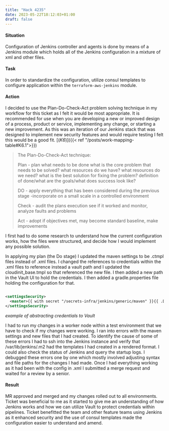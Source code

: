 ```yaml
---
title: "Hack 4235"
date: 2023-05-22T18:12:03+01:00
draft: false
---
```


#### Situation

Configuration of Jenkins controller and agents is done by means of a Jenkins module which holds all of the Jenkins configuration in a mixture of xml and other files.

#### Task

In order to standardize the configuration, utilize consul templates to configure application within the `terraform-aws-jenkins` module.

#### Action

I decided to use the Plan-Do-Check-Act problem solving technique in my workflow for this ticket as I felt it would be most appropriate. It is recommended for use when you are developing a new or improved design of a process, product or service, implementing any change, or starting a new improvement. As this was an iteration of our Jenkins stack that was designed to implement new security features and would require testing I felt this would be a good fit. [(*K6*)]({{< ref "/posts/work-mapping-table#K6.1">}})

> The Plan-Do-Check-Act technique:
>
>Plan - plan what needs to be done
>  what is the core problem that needs to be solved?
>  what resources do we have?
>  what resources do we need?
>  what is the best solution for fixing the problem?
>  definition of done/what are the goals/what does success look like?
>
>  DO - apply everything that has been considered during the previous stage -incorporate on a small scale in a controlled environment
>
>  Check - audit the plans execution see if it worked and monitor, analyze faults and problems
>
>  Act - adopt if objectives met, may become standard baseline, make improvements

I first had to do some research to understand how the current configuration works, how the files were structured, and decide how I would implement any possible solution. 

In applying my plan (the Do stage) I updated the maven settings to be .ctmpl files instead of .xml files. I changed the references to credentials within the .xml files to reference instead a vault path and I updated the cloudinit_base.tmpl so that referenced the new file. I then added a new path in the Vault UI to hold the credentials. I then added a gradle.properties file holding the configuration for that.

```xml

<settingsSecurity>
  <master>{{ with secret "/secrets-infra/jenkins/generic/maven" }}{{ .Data.data.security_password }}{{ end }}</master>
</settingsSecurity>

```

*example of abstracting credentials to Vault*

I had to run my changes in a worker node within a test environment that we have to check if my changes were working. I ran into errors with the maven settings and new files that I had created. To identify the cause of some of these errors I had to ssh into the Jenkins instance and verify that /var/lib/jenkins/.m2 had the templates I had created in a rendered format. I could also check the status of Jenkins and query the startup logs. I debugged these errors one by one which mostly involved adjusting syntax and file paths for the changes I had made. Once I had everything working as it had been with the config in .xml I submitted a merge request and waited for a review by a senior.

#### Result

MR approved and merged and my changes rolled out to all environments. Ticket was beneficial to me as it started to give me an understanding of how Jenkins works and how we can utilize Vault to protect credentials within pipelines. Ticket benefitted the team and other feature teams using Jenkins as it enhanced security and the use of consul templates made the configuration easier to understand and amend.

